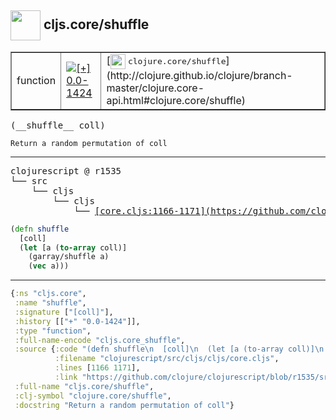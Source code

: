 ## <img width="48px" valign="middle" src="http://i.imgur.com/Hi20huC.png"> cljs.core/shuffle

 <table border="1">
<tr>
<td>function</td>
<td><a href="https://github.com/cljsinfo/api-refs/tree/0.0-1424"><img valign="middle" alt="[+] 0.0-1424" src="https://img.shields.io/badge/+-0.0--1424-lightgrey.svg"></a> </td>
<td>
[<img height="24px" valign="middle" src="http://i.imgur.com/1GjPKvB.png"> <samp>clojure.core/shuffle</samp>](http://clojure.github.io/clojure/branch-master/clojure.core-api.html#clojure.core/shuffle)
</td>
</tr>
</table>

 <samp>
(__shuffle__ coll)<br>
</samp>

```
Return a random permutation of coll
```

---

 <pre>
clojurescript @ r1535
└── src
    └── cljs
        └── cljs
            └── <ins>[core.cljs:1166-1171](https://github.com/clojure/clojurescript/blob/r1535/src/cljs/cljs/core.cljs#L1166-L1171)</ins>
</pre>

```clj
(defn shuffle
  [coll]
  (let [a (to-array coll)]
    (garray/shuffle a)
    (vec a)))
```


---

```clj
{:ns "cljs.core",
 :name "shuffle",
 :signature ["[coll]"],
 :history [["+" "0.0-1424"]],
 :type "function",
 :full-name-encode "cljs.core_shuffle",
 :source {:code "(defn shuffle\n  [coll]\n  (let [a (to-array coll)]\n    (garray/shuffle a)\n    (vec a)))",
          :filename "clojurescript/src/cljs/cljs/core.cljs",
          :lines [1166 1171],
          :link "https://github.com/clojure/clojurescript/blob/r1535/src/cljs/cljs/core.cljs#L1166-L1171"},
 :full-name "cljs.core/shuffle",
 :clj-symbol "clojure.core/shuffle",
 :docstring "Return a random permutation of coll"}

```
